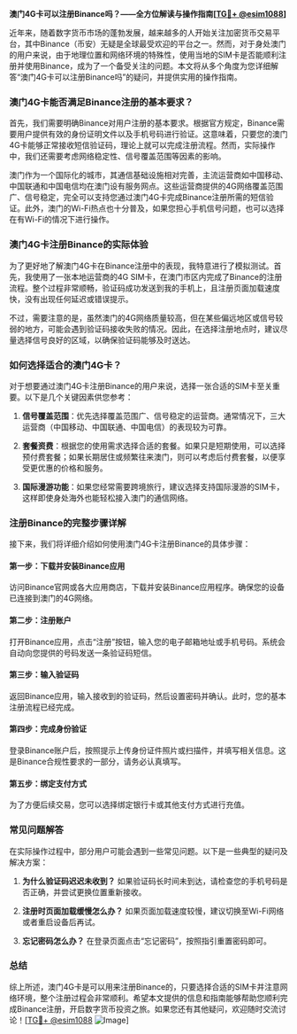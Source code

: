 **澳门4G卡可以注册Binance吗？——全方位解读与操作指南[[TG💪+ @esim1088](https://t.me/s/esim1088)]**

近年来，随着数字货币市场的蓬勃发展，越来越多的人开始关注加密货币交易平台，其中Binance（币安）无疑是全球最受欢迎的平台之一。然而，对于身处澳门的用户来说，由于地理位置和网络环境的特殊性，使用当地的SIM卡是否能顺利注册并使用Binance，成为了一个备受关注的问题。本文将从多个角度为您详细解答“澳门4G卡可以注册Binance吗”的疑问，并提供实用的操作指南。

### 澳门4G卡能否满足Binance注册的基本要求？

首先，我们需要明确Binance对用户注册的基本要求。根据官方规定，Binance需要用户提供有效的身份证明文件以及手机号码进行验证。这意味着，只要您的澳门4G卡能够正常接收短信验证码，理论上就可以完成注册流程。然而，实际操作中，我们还需要考虑网络稳定性、信号覆盖范围等因素的影响。

澳门作为一个国际化的城市，其通信基础设施相对完善，主流运营商如中国移动、中国联通和中国电信均在澳门设有服务网点。这些运营商提供的4G网络覆盖范围广、信号稳定，完全可以支持您通过澳门4G卡完成Binance注册所需的短信验证。此外，澳门的Wi-Fi热点也十分普及，如果您担心手机信号问题，也可以选择在有Wi-Fi的情况下进行操作。

### 澳门4G卡注册Binance的实际体验

为了更好地了解澳门4G卡在Binance注册中的表现，我特意进行了模拟测试。首先，我使用了一张本地运营商的4G SIM卡，在澳门市区内完成了Binance的注册流程。整个过程非常顺畅，验证码成功发送到我的手机上，且注册页面加载速度快，没有出现任何延迟或错误提示。

不过，需要注意的是，虽然澳门的4G网络质量较高，但在某些偏远地区或信号较弱的地方，可能会遇到验证码接收失败的情况。因此，在选择注册地点时，建议尽量选择信号良好的区域，以确保验证码能够及时送达。

### 如何选择适合的澳门4G卡？

对于想要通过澳门4G卡注册Binance的用户来说，选择一张合适的SIM卡至关重要。以下是几个关键因素供您参考：

1. **信号覆盖范围**：优先选择覆盖范围广、信号稳定的运营商。通常情况下，三大运营商（中国移动、中国联通、中国电信）的表现较为可靠。
   
2. **套餐资费**：根据您的使用需求选择合适的套餐。如果只是短期使用，可以选择预付费套餐；如果长期居住或频繁往来澳门，则可以考虑后付费套餐，以便享受更优惠的价格和服务。

3. **国际漫游功能**：如果您经常需要跨境旅行，建议选择支持国际漫游的SIM卡，这样即使身处海外也能轻松接入澳门的通信网络。

### 注册Binance的完整步骤详解

接下来，我们将详细介绍如何使用澳门4G卡注册Binance的具体步骤：

#### 第一步：下载并安装Binance应用
访问Binance官网或各大应用商店，下载并安装Binance应用程序。确保您的设备已连接到澳门的4G网络。

#### 第二步：注册账户
打开Binance应用，点击“注册”按钮，输入您的电子邮箱地址或手机号码。系统会自动向您提供的号码发送一条验证码短信。

#### 第三步：输入验证码
返回Binance应用，输入接收到的验证码，然后设置密码并确认。此时，您的基本注册流程已经完成。

#### 第四步：完成身份验证
登录Binance账户后，按照提示上传身份证件照片或扫描件，并填写相关信息。这是Binance合规性要求的一部分，请务必认真填写。

#### 第五步：绑定支付方式
为了方便后续交易，您可以选择绑定银行卡或其他支付方式进行充值。

### 常见问题解答

在实际操作过程中，部分用户可能会遇到一些常见问题。以下是一些典型的疑问及解决方案：

1. **为什么验证码迟迟未收到？**
   如果验证码长时间未到达，请检查您的手机号码是否正确，并尝试更换位置重新接收。

2. **注册时页面加载缓慢怎么办？**
   如果页面加载速度较慢，建议切换至Wi-Fi网络或者重启设备后再试。

3. **忘记密码怎么办？**
   在登录页面点击“忘记密码”，按照指引重置密码即可。

### 总结

综上所述，澳门4G卡是可以用来注册Binance的，只要选择合适的SIM卡并注意网络环境，整个注册过程会非常顺利。希望本文提供的信息和指南能够帮助您顺利完成Binance注册，开启数字货币投资之旅。如果您还有其他疑问，欢迎随时交流讨论！[[TG💪+ @esim1088](https://t.me/s/esim1088) ![Image](https://i.postimg.cc/4NQfJmqS/Snipaste-2025-05-13-00-14-12.png)]